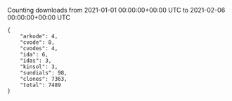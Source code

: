 
Counting downloads from 2021-01-01 00:00:00+00:00 UTC to 2021-02-06 00:00:00+00:00 UTC

```
{
    "arkode": 4,
    "cvode": 8,
    "cvodes": 4,
    "ida": 6,
    "idas": 3,
    "kinsol": 3,
    "sundials": 98,
    "clones": 7363,
    "total": 7489
}
```
